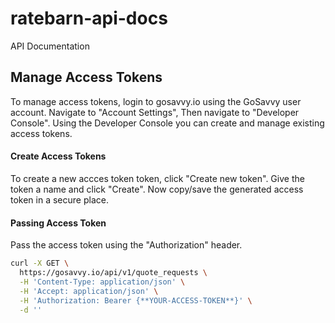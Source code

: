 # ratebarn-api-docs

API Documentation


## Manage Access Tokens

To manage access tokens, login to gosavvy.io using the GoSavvy user account. Navigate to "Account Settings", Then navigate to "Developer Console". Using the Developer Console you can create and manage existing access tokens. 

#### Create Access Tokens
To create a new accces token token, click "Create new token". Give the token a name and click "Create". Now copy/save the generated access token in a secure place.      


#### Passing Access Token

Pass the access token using the "Authorization" header.

```bash
curl -X GET \
  https://gosavvy.io/api/v1/quote_requests \
  -H 'Content-Type: application/json' \
  -H 'Accept: application/json' \
  -H 'Authorization: Bearer {**YOUR-ACCESS-TOKEN**}' \
  -d ''
```
